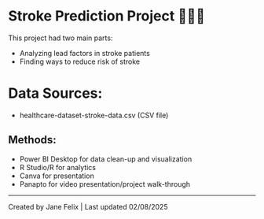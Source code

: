 # Stroke Prediction Project 👩🏼‍⚕️
This project had two main parts:
- Analyzing lead factors in stroke patients
- Finding ways to reduce risk of stroke

# Data Sources:
- healthcare-dataset-stroke-data.csv (CSV file)

## Methods:
- Power BI Desktop for data clean-up and visualization
- R Studio/R for analytics
- Canva for presentation
- Panapto for video presentation/project walk-through

---
Created by Jane Felix | Last updated 02/08/2025
